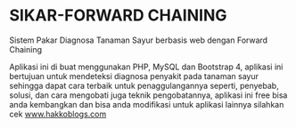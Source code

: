 # SIKAR-FORWARD CHAINING
Sistem Pakar Diagnosa Tanaman Sayur berbasis web dengan Forward Chaining

Aplikasi ini di buat menggunakan PHP, MySQL dan Bootstrap 4, aplikasi ini bertujuan untuk
mendeteksi diagnosa penyakit pada tanaman sayur sehingga dapat cara terbaik untuk penaggulangannya seperti,
penyebab, solusi, dan cara mengobati juga teknik pengobatannya, aplikasi ini free bisa anda kembangkan dan bisa anda modifikasi
untuk aplikasi lainnya silahkan cek www.hakkoblogs.com
